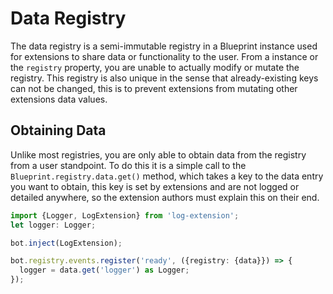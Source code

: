 # Data Registry

The data registry is a semi-immutable registry in a Blueprint instance used
for extensions to share data or functionality to the user. From a instance or the
`registry` property, you are unable to actually modify or mutate the registry. This
registry is also unique in the sense that already-existing keys can not be changed, this
is to prevent extensions from mutating other extensions data values.

## Obtaining Data

Unlike most registries, you are only able to obtain data from the registry from a user standpoint.
To do this it is a simple call to the `Blueprint.registry.data.get()` method, which takes a key to the
data entry you want to obtain, this key is set by extensions and are not logged or detailed anywhere, so
the extension authors must explain this on their end.

```ts
import {Logger, LogExtension} from 'log-extension';
let logger: Logger;

bot.inject(LogExtension);

bot.registry.events.register('ready', ({registry: {data}}) => {
  logger = data.get('logger') as Logger;
});
```
